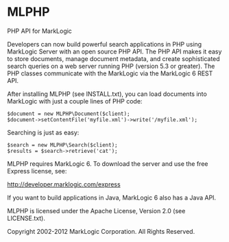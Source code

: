 # MLPHP

PHP API for MarkLogic

Developers can now build powerful search applications in PHP using MarkLogic
Server with an open source PHP API. The PHP API makes it easy to store
documents, manage document metadata, and create sophisticated search queries
on a web server running PHP (version 5.3 or greater). The PHP classes
communicate with the MarkLogic via the MarkLogic 6 REST API.

After installing MLPHP (see INSTALL.txt), you can load documents into
MarkLogic with just a couple lines of PHP code:

    $document = new MLPHP\Document($client);
    $document->setContentFile('myfile.xml')->write('/myfile.xml');

Searching is just as easy:

    $search = new MLPHP\Search($client);
    $results = $search->retrieve('cat');

MLPHP requires MarkLogic 6. To download the server and use the free Express
license, see:

http://developer.marklogic.com/express

If you want to build applications in Java, MarkLogic 6 also has a Java API.

MLPHP is licensed under the Apache License, Version 2.0 (see LICENSE.txt).

Copyright 2002-2012 MarkLogic Corporation.  All Rights Reserved.